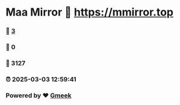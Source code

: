# Maa Mirror :link: https://mmirror.top 
### :page_facing_up: [3](https://mmirror.top/tag.html) 
### :speech_balloon: 0 
### :hibiscus: 3127 
### :alarm_clock: 2025-03-03 12:59:41 
### Powered by :heart: [Gmeek](https://github.com/Meekdai/Gmeek)
